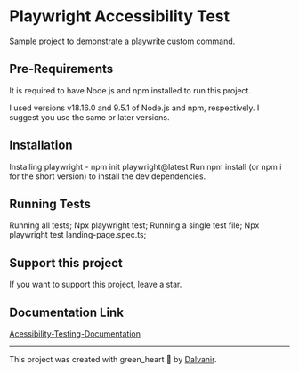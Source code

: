 # Playwright Accessibility Test

Sample project to demonstrate a playwrite custom command.

## Pre-Requirements
It is required to have Node.js and npm installed to run this project.

I used versions v18.16.0 and 9.5.1 of Node.js and npm, respectively. I suggest you use the same or later versions.

## Installation
Installing playwright - npm init playwright@latest
Run npm install (or npm i for the short version) to install the dev dependencies.

## Running Tests
Running all tests;
Npx playwright test;
Running a single test file;
Npx playwright test landing-page.spec.ts;

## Support this project
If you want to support this project, leave a star.

## Documentation Link

[Acessibility-Testing-Documentation](https://playwright.dev/docs/accessibility-testing)
___

This project was created with green_heart 💚 by [Dalvanir](https://www.linkedin.com/in/dalvanir-vieira-da-silva-7715a5191/).

